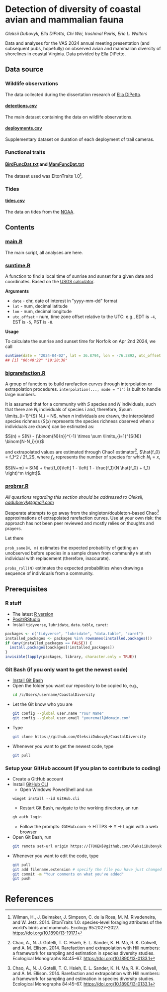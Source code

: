# Detection of diversity of coastal avian and mammalian fauna

*Oleksii Dubovyk, Ella DiPetto, Chi Wei, Iroshmal Peiris, Eric L. Walters*

Data and analyses for the VAS 2024 annual meeting presentation (and subsequent pubs, hopefully) on observed avian and mammalian diversity of shorelines in coastal Virginia. Data privided by Ella DiPetto.

## Data source

### Wildlife observations
The data collected during the dissertation research of [Ella DiPetto](https://edipetto.weebly.com/).

#### [detections.csv](detections.csv)

The main dataset containing the data on wildlife observations.

#### [deployments.csv](deployments.csv)

Supplementary dataset on duration of each deployment of trail cameras.

### Functional traits

#### [BirdFuncDat.txt](BirdFuncDat.txt) and [MamFuncDat.txt](MamFuncDat.txt)
The dataset used was EltonTraits 1.0[^eltontraits].

### Tides

#### [tides.csv](tides.csv)

The data on tides from the [NOAA](https://tidesandcurrents.noaa.gov/waterlevels.html?id=8638610&units=standard&bdate=20220401&edate=20230201&timezone=GMT&datum=MLLW&interval=h&action=data).

## Contents

### [main.R](main.R)

The main script, all analyses are here.

### [suntime.R](suntime.R)

A function to find a local time of sunrise and sunset for a given date and coordinates. Based on the [USGS calculator](https://gml.noaa.gov/grad/solcalc/calcdetails.html).

**Arguments**

  - `date` - chr, date of interest in "yyyy-mm-dd" format
  - `lat` - num, decimal latitude
  - `lon` - num, decimal longitude
  - `utc_offset` - num, time zone offset relative to the UTC: e.g., EDT is `-4`, EST is `-5`, PST is `-8`.

**Usage**

To calculate the sunrise and sunset time for Norfolk on Apr 2nd 2024, we call

```r
suntime(date = "2024-04-02", lat = 36.8794, lon = -76.2892, utc_offset = -4)
## [1] "06:48:22" "19:28:38"
```

### [bigrarefaction.R](bigrarefaction.R)

A group of functions to build rarefaction curves through interpolation or extrapolation procedures. `interpolation(..., mode = "l")` is built to handle large numbers.

It is assumed that for a community with $S$ species and $N$ individuals, such that there are $N_i$ individuals of species $i$ and, therefore, $\sum \limits_{i=1}^{S} N_i = N$, when $n$ individuals are drawn, the interpolated species richness ($S(x)$ represents the species richness observed when $x$ individuals are drawn) can be estimated as:

$S(n) = S(N) - {\binom{N}{n}}^{-1} \times \sum \limits_{i=1}^{S(N)} \binom{N-N_i}{n}$

and extrapolated values are estimated through Chao1 estimator[^chao], $\hat{f_0} = f_1^2 / 2f_2$, where $f_x$ represents the number of species for which $N_i = x$,

$S(N+m) = S(N) + \hat{f_0}\left[ 1 - \left( 1 - \frac{f_1}{N \hat{f_0} + f_1} \right)^m \right]$.

### [probrar.R](probrar.R)

*All questions regarding this section should be addressed to Oleksii, oadubovyk@gmail.com*

Desperate attempts to go away from the singleton/doubleton-based Chao[^chao] approximations of extrapolated rarefaction curves. Use at your own risk: the approach has not been peer reviewed and mostly relies on thoughts and prayers.

Let there 

`prob_same(N, m)` estimates the expected probability of getting an unobserved before species in a sample drawn from community `N` at `m`th individual with replacement (therefore, inaccurate).

`probs_roll(N)` estimates the expected probabilities when drawing a sequence of individuals from a community.

## Prerequisites
### R stuff
- The latest [R version](https://cran.r-project.org/bin/windows/base/)
- [Posit/RStudio](https://posit.co/download/rstudio-desktop/)
- Install `tidyverse`, `lubridate`, `data.table`, `caret`:
```r
packages <- c("tidyverse", "lubridate", "data.table", "caret")
installed_packages <- packages %in% rownames(installed.packages())
if (any(installed_packages == FALSE)) {
  install.packages(packages[!installed_packages])
}
invisible(lapply(packages, library, character.only = TRUE))
```
### Git Bash (if you only want to get the newest code)
- [Install Git Bash](https://carpentries.github.io/workshop-template/)
- Open the folder you want our repository to be copied to, e.g.,
  ```bash session
  cd /c/Users/username/CoastalDiversity
  ```
- Let the Git know who you are
  ```bash session
  git config --global user.name "Your Name"
  git config --global user.email "youremail@domain.com"
  ```
- Type
  ```bash session
  git clone https://github.com/OleksiiDubovyk/CoastalDiversity
  ```
- Whenever you want to get the newest code, type
  ```bash session
  git pull
  ```
### Setup your GitHub account (if you plan to contribute to coding)
- Create a GitHub account
- Install [GitHub CLI](https://github.com/cli/cli?tab=readme-ov-file#installation)
    - Open Windows PowerShell and run
    ```console
    winget install --id GitHub.cli
    ```
    - Restart Git Bash, navigate to the working directory, an run
    ```bash session
    gh auth login
    ```
    - Follow the prompts: GitHub.com -> HTTPS -> Y -> Login with a web browser
- Open Git Bash, run
  ```bash session
  git remote set-url origin https://{TOKEN}@github.com/OleksiiDubovyk/CoastalDiversity.git/
  ```
- Whenever you want to edit the code, type
  ```bash session
  git pull
  git add filename.extension # specify the file you have just changed
  git commit -m "Your comments on what you've added"
  git push
  ```

# References

[^eltontraits]: Wilman, H., J. Belmaker, J. Simpson, C. de la Rosa, M. M. Rivadeneira, and W. Jetz. 2014. EltonTraits 1.0: species-level foraging attributes of the world’s birds and mammals. Ecology 95:2027–2027. https://doi.org/10.1890/13-1917.1

[^chao]: Chao, A., N. J. Gotelli, T. C. Hsieh, E. L. Sander, K. H. Ma, R. K. Colwell, and A. M. Ellison. 2014. Rarefaction and extrapolation with Hill numbers: a framework for sampling and estimation in species diversity studies. Ecological Monographs 84:45–67. https://doi.org/10.1890/13-0133.1
